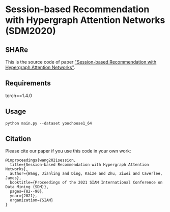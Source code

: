 Session-based Recommendation with Hypergraph Attention Networks (SDM2020)
============

## SHARe

This is the source code of paper ["Session-based Recommendation with Hypergraph Attention Networks"](https://epubs.siam.org/doi/abs/10.1137/1.9781611976700.10).

## Requirements

torch==1.4.0

## Usage
```python main.py --dataset yoochoose1_64```

## Citation

Please cite our paper if you use this code in your own work:

```
@inproceedings{wang2021session,
  title={Session-based Recommendation with Hypergraph Attention Networks},
  author={Wang, Jianling and Ding, Kaize and Zhu, Ziwei and Caverlee, James},
  booktitle={Proceedings of the 2021 SIAM International Conference on Data Mining (SDM)},
  pages={82--90},
  year={2021},
  organization={SIAM}
}
```


